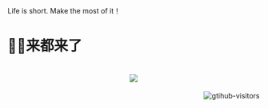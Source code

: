 Life is short.
Make the most of it！
# 🍓🍅来都来了
<h1 align="center"> <a href="https://sunguoqi.com/"> <img src="oad8023.github.io;祝您今天愉快!&center=true&size=27"> </a> </h1>
<a href="https://github.com/qdylfine/computer-vision-in-action">
    <img align="right" src="oad8023.github.io" alt="gtihub-visitors" />
</a>
